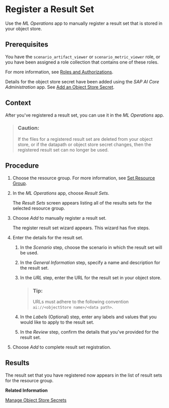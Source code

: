 <!-- loio0efde3f977b5459ebb1877e3f487fbeb -->

# Register a Result Set

Use the *ML Operations* app to manually register a result set that is stored in your object store.



<a name="loio0efde3f977b5459ebb1877e3f487fbeb__prereq_lmh_lrd_lab"/>

## Prerequisites

You have the `scenario_artifact_viewer` or `scenario_metric_viewer` role, or you have been assigned a role collection that contains one of these roles.

For more information, see [Roles and Authorizations](roles-and-authorizations-4ef8499.md).

Details for the object store secret have been added using the *SAP AI Core Administration* app. See [Add an Object Store Secret](add-an-object-store-secret-5b4f728.md).



<a name="loio0efde3f977b5459ebb1877e3f487fbeb__context_uyk_cjy_v5b"/>

## Context

After you've registered a result set, you can use it in the *ML Operations* app.

> ### Caution:  
> If the files for a registered result set are deleted from your object store, or if the datapath or object store secret changes, then the registered result set can no longer be used.



<a name="loio0efde3f977b5459ebb1877e3f487fbeb__steps_qkj_n3p_noa"/>

## Procedure

1.  Choose the resource group. For more information, see [Set Resource Group](set-resource-group-0c07728.md#loio0c077289f29d4147921fb07ab0f68b7f).

2.  In the *ML Operations* app, choose *Result Sets*.

    The *Result Sets* screen appears listing all of the results sets for the selected resource group.

3.  Choose *Add* to manually register a result set.

    The register result set wizard appears. This wizard has five steps.

4.  Enter the details for the result set.

    1.  In the *Scenario* step, choose the scenario in which the result set will be used.

    2.  In the *General Information* step, specify a name and description for the result set.

    3.  In the *URL* step, enter the URL for the result set in your object store.

        > ### Tip:  
        > URLs must adhere to the following convention `ai://<objectStore name>/<data path>`.

    4.  In the *Labels* \(Optional\) step, enter any labels and values that you would like to apply to the result set.

    5.  In the *Review* step, confirm the details that you've provided for the result set.


5.  Choose *Add* to complete result set registration.




<a name="loio0efde3f977b5459ebb1877e3f487fbeb__result_twq_cvx_v5b"/>

## Results

The result set that you have registered now appears in the list of result sets for the resource group.

**Related Information**  


[Manage Object Store Secrets](manage-object-store-secrets-0377ede.md "You can connect your AI processes with a cloud object store, and manage access using an object store secret.")

